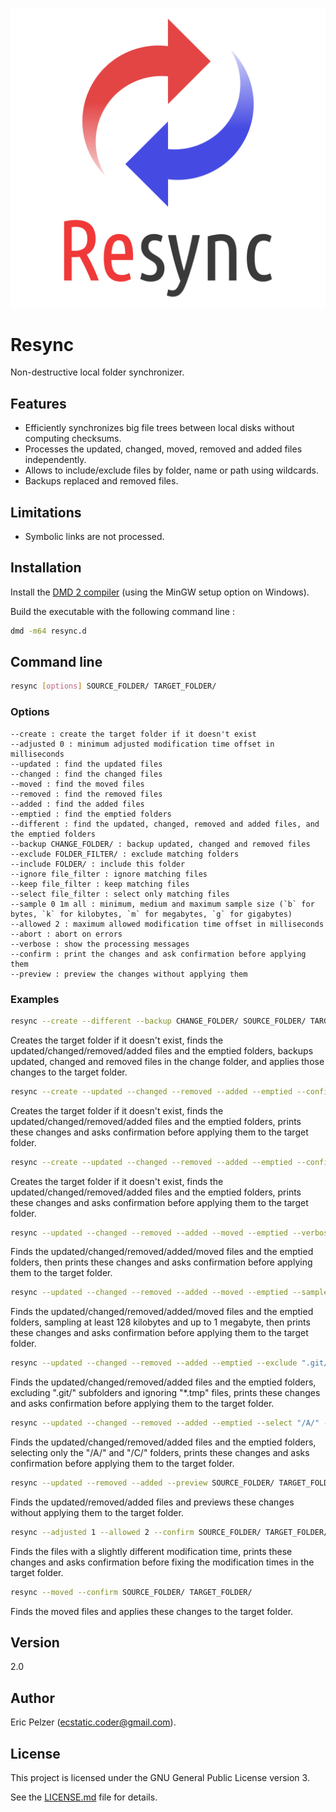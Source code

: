 ![](https://github.com/senselogic/RESYNC/blob/master/LOGO/resync.png)

# Resync

Non-destructive local folder synchronizer.

## Features

* Efficiently synchronizes big file trees between local disks without computing checksums.
* Processes the updated, changed, moved, removed and added files independently.
* Allows to include/exclude files by folder, name or path using wildcards.
* Backups replaced and removed files.

## Limitations

* Symbolic links are not processed.

## Installation

Install the [DMD 2 compiler](https://dlang.org/download.html) (using the MinGW setup option on Windows).

Build the executable with the following command line :

```bash
dmd -m64 resync.d
```

## Command line

```bash
resync [options] SOURCE_FOLDER/ TARGET_FOLDER/
```

### Options

```
--create : create the target folder if it doesn't exist
--adjusted 0 : minimum adjusted modification time offset in milliseconds
--updated : find the updated files
--changed : find the changed files
--moved : find the moved files
--removed : find the removed files
--added : find the added files
--emptied : find the emptied folders
--different : find the updated, changed, removed and added files, and the emptied folders
--backup CHANGE_FOLDER/ : backup updated, changed and removed files
--exclude FOLDER_FILTER/ : exclude matching folders
--include FOLDER/ : include this folder
--ignore file_filter : ignore matching files
--keep file_filter : keep matching files
--select file_filter : select only matching files
--sample 0 1m all : minimum, medium and maximum sample size (`b` for bytes, `k` for kilobytes, `m` for megabytes, `g` for gigabytes)
--allowed 2 : maximum allowed modification time offset in milliseconds
--abort : abort on errors
--verbose : show the processing messages
--confirm : print the changes and ask confirmation before applying them
--preview : preview the changes without applying them
```

### Examples

```bash
resync --create --different --backup CHANGE_FOLDER/ SOURCE_FOLDER/ TARGET_FOLDER/
```

Creates the target folder if it doesn't exist, finds the updated/changed/removed/added files and the emptied folders, backups updated, changed and removed files in the change folder, and applies those changes to the target folder.

```bash
resync --create --updated --changed --removed --added --emptied --confirm SOURCE_FOLDER/ TARGET_FOLDER/
```

Creates the target folder if it doesn't exist, finds the updated/changed/removed/added files and the emptied folders, prints these changes and asks confirmation before applying them to the target folder.

```bash
resync --create --updated --changed --removed --added --emptied --confirm SOURCE_FOLDER/ TARGET_FOLDER/
```

Creates the target folder if it doesn't exist, finds the updated/changed/removed/added files and the emptied folders, prints these changes and asks confirmation before applying them to the target folder.

```bash
resync --updated --changed --removed --added --moved --emptied --verbose --confirm SOURCE_FOLDER/ TARGET_FOLDER/
```

Finds the updated/changed/removed/added/moved files and the emptied folders, then prints these changes and asks confirmation before applying them to the target folder.

```bash
resync --updated --changed --removed --added --moved --emptied --sample 128k 1m 1m --verbose --confirm SOURCE_FOLDER/ TARGET_FOLDER/
```

Finds the updated/changed/removed/added/moved files and the emptied folders, sampling at least 128 kilobytes and up to 1 megabyte, then prints these changes and asks confirmation before applying them to the target folder.

```bash
resync --updated --changed --removed --added --emptied --exclude ".git/" --ignore "*.tmp" --confirm SOURCE_FOLDER/ TARGET_FOLDER/
```

Finds the updated/changed/removed/added files and the emptied folders, excluding ".git/" subfolders and ignoring "\*.tmp" files, prints these changes and asks confirmation before applying them to the target folder.

```bash
resync --updated --changed --removed --added --emptied --select "/A/" --select "/C/" --confirm SOURCE_FOLDER/ TARGET_FOLDER/
```

Finds the updated/changed/removed/added files and the emptied folders, selecting only the "/A/" and "/C/" folders, prints these changes and asks confirmation before applying them to the target folder.

```bash
resync --updated --removed --added --preview SOURCE_FOLDER/ TARGET_FOLDER/
```

Finds the updated/removed/added files and previews these changes without applying them to the target folder.

```bash
resync --adjusted 1 --allowed 2 --confirm SOURCE_FOLDER/ TARGET_FOLDER/
```

Finds the files with a slightly different modification time, prints these changes and asks confirmation before fixing the modification times in the target folder.

```bash
resync --moved --confirm SOURCE_FOLDER/ TARGET_FOLDER/
```

Finds the moved files and applies these changes to the target folder.

## Version

2.0

## Author

Eric Pelzer (ecstatic.coder@gmail.com).

## License

This project is licensed under the GNU General Public License version 3.

See the [LICENSE.md](LICENSE.md) file for details.
